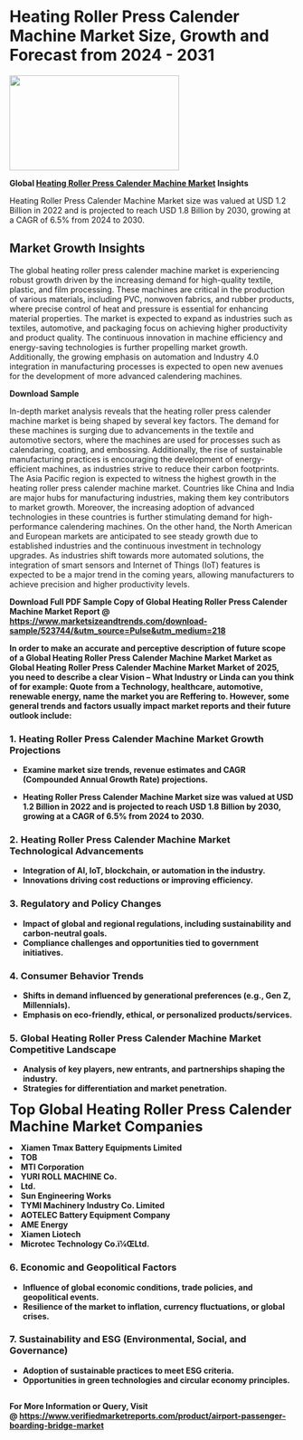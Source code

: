 <H1>Heating Roller Press Calender Machine Market Size, Growth and Forecast from 2024 - 2031</H1><img class="aligncenter size-medium wp-image-584254" src="https://thirdeyenews.in/wp-content/uploads/2024/09/Global-Market-Research-300x168.jpeg" alt="" width="300" height="168" /><p><strong>Global&nbsp;<a href="https://www.marketsizeandtrends.com/download-sample/523744/&amp;utm_source=Pulse&amp;utm_medium=218">Heating Roller Press Calender Machine Market</a> Insights</strong></p><p>Heating Roller Press Calender Machine Market size was valued at USD 1.2 Billion in 2022 and is projected to reach USD 1.8 Billion by 2030, growing at a CAGR of 6.5% from 2024 to 2030.</p><p><h2>Market Growth Insights</h2> <p>The global heating roller press calender machine market is experiencing robust growth driven by the increasing demand for high-quality textile, plastic, and film processing. These machines are critical in the production of various materials, including PVC, nonwoven fabrics, and rubber products, where precise control of heat and pressure is essential for enhancing material properties. The market is expected to expand as industries such as textiles, automotive, and packaging focus on achieving higher productivity and product quality. The continuous innovation in machine efficiency and energy-saving technologies is further propelling market growth. Additionally, the growing emphasis on automation and Industry 4.0 integration in manufacturing processes is expected to open new avenues for the development of more advanced calendering machines.</p> <p><strong>Download Sample</strong></p> <p>In-depth market analysis reveals that the heating roller press calender machine market is being shaped by several key factors. The demand for these machines is surging due to advancements in the textile and automotive sectors, where the machines are used for processes such as calendaring, coating, and embossing. Additionally, the rise of sustainable manufacturing practices is encouraging the development of energy-efficient machines, as industries strive to reduce their carbon footprints. The Asia Pacific region is expected to witness the highest growth in the heating roller press calender machine market. Countries like China and India are major hubs for manufacturing industries, making them key contributors to market growth. Moreover, the increasing adoption of advanced technologies in these countries is further stimulating demand for high-performance calendering machines. On the other hand, the North American and European markets are anticipated to see steady growth due to established industries and the continuous investment in technology upgrades. As industries shift towards more automated solutions, the integration of smart sensors and Internet of Things (IoT) features is expected to be a major trend in the coming years, allowing manufacturers to achieve precision and higher productivity levels.</p> <p><strong></p><p><span class=""><strong>Download Full PDF Sample Copy of Global Heating Roller Press Calender Machine Market Report</strong> @ <a href="https://www.marketsizeandtrends.com/download-sample/523744/&amp;utm_source=Pulse&amp;utm_medium=218" target="_blank">https://www.marketsizeandtrends.com/download-sample/523744/&amp;utm_source=Pulse&amp;utm_medium=218</a></span></p><p>In order to make an accurate and perceptive description of future scope of a Global&nbsp;Heating Roller Press Calender Machine Market Market as Global&nbsp;Heating Roller Press Calender Machine Market Market of 2025, you need to describe a clear Vision &ndash; What Industry or Linda can you think of for example: Quote from a Technology, healthcare, automotive, renewable energy, name the market you are Reffering to. However, some general trends and factors usually impact market reports and their future outlook include:</p><h3>1.&nbsp;<strong>Heating Roller Press Calender Machine Market Growth Projections</strong></h3><ul><li>Examine market size trends, revenue estimates and CAGR (Compounded Annual Growth Rate) projections.</li><li><p>Heating Roller Press Calender Machine Market size was valued at USD 1.2 Billion in 2022 and is projected to reach USD 1.8 Billion by 2030, growing at a CAGR of 6.5% from 2024 to 2030.</p></li></ul><h3>2.&nbsp;<strong>Heating Roller Press Calender Machine Market Technological Advancements</strong></h3><ul><li>Integration of AI, IoT, blockchain, or automation in the industry.</li><li>Innovations driving cost reductions or improving efficiency.</li></ul><h3>3.&nbsp;<strong>Regulatory and Policy Changes</strong></h3><ul><li>Impact of global and regional regulations, including sustainability and carbon-neutral goals.</li><li>Compliance challenges and opportunities tied to government initiatives.</li></ul><h3>4.&nbsp;<strong>Consumer Behavior Trends</strong></h3><ul><li>Shifts in demand influenced by generational preferences (e.g., Gen Z, Millennials).</li><li>Emphasis on eco-friendly, ethical, or personalized products/services.</li></ul><h3>5.&nbsp;<strong>Global Heating Roller Press Calender Machine Market Competitive Landscape</strong></h3><ul><li>Analysis of key players, new entrants, and partnerships shaping the industry.</li><li>Strategies for differentiation and market penetration.</li></ul><p data-pm-slice="1 1 []"><span style="color: inherit; font-family: inherit; font-size: 25px;">Top Global Heating Roller Press Calender Machine Market Companies</span></p><div class="" data-test-id=""><p><li>Xiamen Tmax Battery Equipments Limited</li><li> TOB</li><li> MTI Corporation</li><li> YURI ROLL MACHINE Co.</li><li>Ltd.</li><li> Sun Engineering Works</li><li> TYMI Machinery Industry Co. Limited</li><li> AOTELEC Battery Equipment Company</li><li> AME Energy</li><li> Xiamen Liotech</li><li> Microtec Technology Co.ï¼ŒLtd.</li></p></div><h3>6.&nbsp;<strong>Economic and Geopolitical Factors</strong></h3><ul><li>Influence of global economic conditions, trade policies, and geopolitical events.</li><li>Resilience of the market to inflation, currency fluctuations, or global crises.</li></ul><h3>7.&nbsp;<strong>Sustainability and ESG (Environmental, Social, and Governance)</strong></h3><ul><li>Adoption of sustainable practices to meet ESG criteria.</li><li>Opportunities in green technologies and circular economy principles.</li></ul><h2><strong style="font-size: 14px;">For More Information or Query, Visit @&nbsp;</strong><a style="background-color: #ffffff; font-size: 14px;" href="https://www.marketsizeandtrends.com/report/heating-roller-press-calender-machine-market/" target="_blank">https://www.verifiedmarketreports.com/product/airport-passenger-boarding-bridge-market</a></h2>
